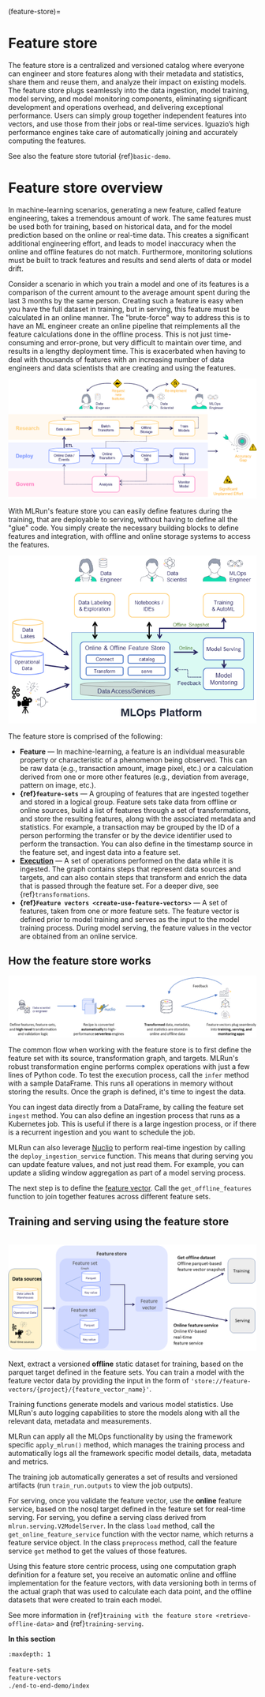 (feature-store)=
# Feature store 

The feature store is a centralized and versioned catalog where everyone can engineer and store features along with their metadata and statistics, share them and reuse them, and analyze their impact on existing models. The feature store plugs seamlessly into the data ingestion, model training, model serving, and model monitoring components, eliminating significant development and operations overhead, and delivering exceptional performance. Users can simply group together independent features into vectors, and use those from their jobs or real-time services. Iguazio’s high performance engines take care of automatically joining and accurately computing the features.

See also the feature store tutorial {ref}`basic-demo`.

# Feature store overview

In machine-learning scenarios, generating a new feature, called feature engineering, takes a tremendous amount of work. The same features 
must be used both for training, based on historical data, and for the model prediction based on the online or real-time data. This creates a 
significant additional engineering effort, and leads to model inaccuracy when the online and offline features do not match. Furthermore, 
monitoring solutions must be built to track features and results and send alerts of data or model drift.

Consider a scenario in which you train a model and one of its features is a comparison of the current amount to the average amount spent 
during the last 3 months by the same person. Creating such a feature is easy when you have the full dataset in training, but in serving, 
this feature must be calculated in an online manner. The "brute-force" way to address this is to have an ML engineer create an online 
pipeline that reimplements all the feature calculations done in the offline process. This is not just time-consuming and error-prone, but 
very difficult to maintain over time, and results in a lengthy deployment time. This is exacerbated when having to deal with thousands of 
features with an increasing number of data engineers and data scientists that are creating and using the features.  

![Challenges managing features](../_static/images/challenges_managing_features.png)

With MLRun's feature store you can easily define features during the training, that are deployable to serving, without having to define all the 
"glue" code. You simply create the necessary building blocks to define features and integration, with offline and online storage systems to access the features.

![Feature store diagram](../_static/images/feature_store_diagram.png)

The feature store is comprised of the following:
- **Feature** &mdash; In machine-learning, a feature is an individual measurable property or characteristic of a phenomenon being observed. 
This can be raw data (e.g., transaction amount, image pixel, etc.) or a calculation derived from one or more other features (e.g., deviation 
from average, pattern on image, etc.).
- **{ref}`feature-sets`** &mdash;  A grouping of features that are ingested together and stored in a logical group. Feature sets take data from 
offline or online sources, build a list of features through a set of transformations, and store the resulting features, along with the 
associated metadata and statistics. For example, a transaction may be grouped by the ID of a person performing the transfer or by the device 
identifier used to perform the transaction. You can also define in the timestamp source in the feature set, and ingest data into a 
feature set.
- **[Execution](./feature-sets.html#add-transformations)** &mdash; A set of operations performed on the data while it is 
ingested. The graph contains steps that represent data sources and targets, and can also contain steps that transform and enrich the data that is passed through the feature set. For a deeper dive, see {ref}`transformations`.
- **{ref}`Feature vectors <create-use-feature-vectors>`** &mdash; A set of features, taken from one or more feature sets. The feature vector is defined prior to model 
training and serves as the input to the model training process. During model serving, the feature values in the vector are obtained from an online service.

## How the feature store works

![How feature store works](../_static/images/feature-store-flow.png)

The common flow when working with the feature store is to first define the feature set with its source, transformation graph, and targets. 
MLRun's robust transformation engine performs complex operations with just a few lines of Python code. To test the 
execution process, call the `infer` method with a sample DataFrame. This runs all operations in memory without storing the results. Once the 
graph is defined, it's time to ingest the data.

You can ingest data directly from a DataFrame, by calling the feature set `ingest` method. You can also define an ingestion 
process that runs as a Kubernetes job. This is useful if there is a large ingestion process, or if there is a recurrent ingestion and you 
want to schedule the job. 

MLRun can also leverage [Nuclio](https://nuclio.io/docs/latest/) to perform real-time ingestion by calling the `deploy_ingestion_service` function. This means that during 
serving you can update feature values, and not just read them. For example, you can update a sliding window aggregation as part of a model 
serving process.

The next step is to define the [feature vector](feature-vectors.html). Call the `get_offline_features` function to join together features across different feature sets. 

## Training and serving using the feature store 

<br><img src="../_static/images/feature-store.png" alt="feature-store-training" width="800"/><br>

Next, extract a versioned **offline** static dataset for training, based on the parquet target defined in the feature sets. You can train a 
model with the feature vector data by providing the input in the form of `'store://feature-vectors/{project}/{feature_vector_name}'`.

Training functions generate models and various model statistics. Use MLRun's auto logging capabilities to store the models along with all 
the relevant data, metadata and measurements.

MLRun can apply all the MLOps functionality by using the framework specific `apply_mlrun()` method, which manages the training process and 
automatically logs all the framework specific model details, data, metadata and metrics. 

The training job automatically generates a set of results and versioned artifacts (run `train_run.outputs` to view the job outputs).

For serving, once you validate the feature vector, use the **online** feature service, based on the 
nosql target defined in the feature set for real-time serving. For serving, you define a serving class derived from 
`mlrun.serving.V2ModelServer`. In the class `load` method, call the `get_online_feature_service` function with the vector name, which returns 
a feature service object. In the class `preprocess` method, call the feature service `get` method to get the values of those features.

Using this feature store centric process, using one computation graph definition for a feature set, you receive an automatic online and 
offline implementation for the feature vectors, with data versioning both in terms of the actual graph that was used to calculate each data 
point, and the offline datasets that were created to train each model.

See more information in {ref}`training with the feature store <retrieve-offline-data>` and {ref}`training-serving`.

**In this section**

```{toctree}
:maxdepth: 1

feature-sets
feature-vectors
./end-to-end-demo/index
```